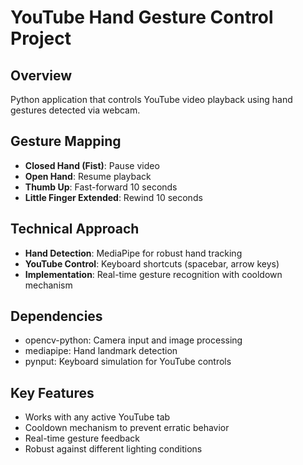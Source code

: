 # YouTube Hand Gesture Control Project

## Overview
Python application that controls YouTube video playback using hand gestures detected via webcam.

## Gesture Mapping
- **Closed Hand (Fist)**: Pause video
- **Open Hand**: Resume playback  
- **Thumb Up**: Fast-forward 10 seconds
- **Little Finger Extended**: Rewind 10 seconds

## Technical Approach
- **Hand Detection**: MediaPipe for robust hand tracking
- **YouTube Control**: Keyboard shortcuts (spacebar, arrow keys)
- **Implementation**: Real-time gesture recognition with cooldown mechanism

## Dependencies
- opencv-python: Camera input and image processing
- mediapipe: Hand landmark detection
- pynput: Keyboard simulation for YouTube controls

## Key Features
- Works with any active YouTube tab
- Cooldown mechanism to prevent erratic behavior
- Real-time gesture feedback
- Robust against different lighting conditions